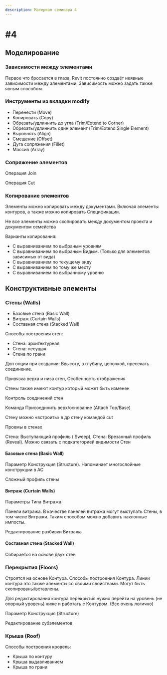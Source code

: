 ```yaml
---
description: Материал семинара 4
---
```


# \#4

## Моделирование

### Зависимости между элементами

Первое что бросается в глаза, Revit постоянно создаёт неявные зависимости между элементами. Зависимость можно задать также явным способом.

### Инструменты из вкладки modify

* Перенести \(Move\)
* Копировать \(Copy\)
* Обрезать/удлиннить до угла \(Trim/Extend to Corner\)
* Обрезать/удлиннить один элемент \(Trim/Extend Single Element\)
* Выровнять \(Align\)
* Смещение \(Offset\)
* Дуга сопряжения \(Fillet\)
* Массив \(Array\)

### Сопряжение элементов

Операция Join

Операция Cut

### Копирование элементов

Элементы можно копировать между документами. Включая элементы контуров, а также можно копировать Спецификации.

Не все элементы можно скопировать между документом проекта и документом семейства

Варианты копирования:

* С выравниванием по выбраным уровням
* С выравниванием по выбраным Видым. \(Только для элементов зависимых от вида\)
* С выравниванием по текущему виду
* С выравниванием по тому же месту
* С выравниванием по выбранному уровню

## Конструктивные элементы

### Стены \(Walls\)

* Базовые стена \(Basic Wall\)
* Витраж \(Curtain Walls\)
* Составная стена \(Stacked Wall\)

Способы построения стен:

* Стена: архитектурная
* Стена: несущая
* Стена по грани

Доп опции при создании: Ввысоту, в глубину, цепочкой, пресекать соединение.

Привязка верха и низа стен, Особенность отображения

Стены также имеют контур который может быть изменен

Контроль соединений стен

Команда Присоединить верх/основание \(Attach Top/Base\) 

Стену можно «встроить» в др стену командой cut

 Проемы в стенах

 Стена: Выступающий профиль \( Sweep\), Стена: Врезанный профиль \(Reveal\). Можно связать с подкатегорией видимости Стен

#### Базовые стена \(Basic Wall\)

Параметр Конструкция \(Structure\). Напоминает многослойные конструкции в AC

Сложный профиль стены

#### Витраж \(Curtain Walls\)

Параметры Типа Витража

Панели витража. В качестве панелей витража могут выступать Стены, в том числе Витражи. Таким способом можно добавить наклонные импосты.

Редактирование разбивки Витража

#### Составная стена \(Stacked Wall\)

Собирается на основе двух стен

### Перекрытия \(Floors\)

Строятся на основе Контура. Способы построения Контура. Линии контура это также элементы со своими свойствами. Могут быть скопированы/вставлены.

Для редактирования контура перекрытия нужно перейти на уровень \(не опорный уровень\) ниже и работать с Контуром. \(Все очень логично\)

Параметр Конструкция \(Structure\)

Редактирование субэлементов

### Крыша \(Roof\)

Способы построения кровель:

* Крыша по контуру
* Крыша выдавливанием
* Крыша по грани





